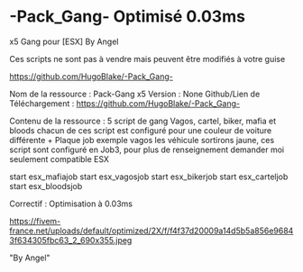 # -Pack_Gang- Optimisé 0.03ms
x5 Gang pour [ESX] By Angel

Ces scripts ne sont pas à vendre mais peuvent être modifiés à votre guise


https://github.com/HugoBlake/-Pack_Gang-


Nom de la ressource : Pack-Gang x5
Version : None
Github/Lien de Téléchargement : https://github.com/HugoBlake/-Pack_Gang-

Contenu de la ressource :
5 script de gang Vagos, cartel, biker, mafia et bloods chacun de ces script est configuré pour une couleur de voiture différente + Plaque job exemple vagos les véhicule sortirons jaune, ces script sont configuré en Job3, pour plus de renseignement demander moi seulement compatible ESX

start esx_mafiajob
start esx_vagosjob
start esx_bikerjob
start esx_carteljob
start esx_bloodsjob

Correctif : Optimisation à 0.03ms

https://fivem-france.net/uploads/default/optimized/2X/f/f4f37d20009a14d5b5a856e96843f634305fbc63_2_690x355.jpeg

"By Angel"
